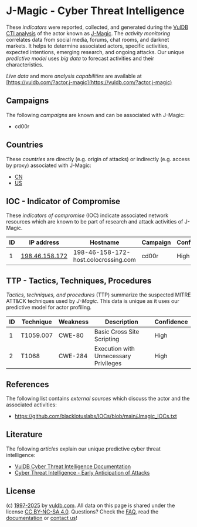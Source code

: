# J-Magic - Cyber Threat Intelligence

These _indicators_ were reported, collected, and generated during the [VulDB CTI analysis](https://vuldb.com/?kb.cti) of the actor known as [J-Magic](https://vuldb.com/?actor.j-magic). The _activity monitoring_ correlates data from social media, forums, chat rooms, and darknet markets. It helps to determine associated actors, specific activities, expected intentions, emerging research, and ongoing attacks. Our unique _predictive model_ uses _big data_ to forecast activities and their characteristics.

_Live data_ and more _analysis capabilities_ are available at [https://vuldb.com/?actor.j-magic](https://vuldb.com/?actor.j-magic)

## Campaigns

The following _campaigns_ are known and can be associated with J-Magic:

* cd00r

## Countries

These _countries_ are directly (e.g. origin of attacks) or indirectly (e.g. access by proxy) associated with J-Magic:

* [CN](https://vuldb.com/?country.cn)
* [US](https://vuldb.com/?country.us)

## IOC - Indicator of Compromise

These _indicators of compromise_ (IOC) indicate associated network resources which are known to be part of research and attack activities of J-Magic.

ID | IP address | Hostname | Campaign | Confidence
-- | ---------- | -------- | -------- | ----------
1 | [198.46.158.172](https://vuldb.com/?ip.198.46.158.172) | 198-46-158-172-host.colocrossing.com | cd00r | High

## TTP - Tactics, Techniques, Procedures

_Tactics, techniques, and procedures_ (TTP) summarize the suspected MITRE ATT&CK techniques used by _J-Magic_. This data is unique as it uses our predictive model for actor profiling.

ID | Technique | Weakness | Description | Confidence
-- | --------- | -------- | ----------- | ----------
1 | T1059.007 | CWE-80 | Basic Cross Site Scripting | High
2 | T1068 | CWE-284 | Execution with Unnecessary Privileges | High

## References

The following list contains _external sources_ which discuss the actor and the associated activities:

* https://github.com/blacklotuslabs/IOCs/blob/main/Jmagic_IOCs.txt

## Literature

The following _articles_ explain our unique predictive cyber threat intelligence:

* [VulDB Cyber Threat Intelligence Documentation](https://vuldb.com/?kb.cti)
* [Cyber Threat Intelligence - Early Anticipation of Attacks](https://www.scip.ch/en/?labs.20201022)

## License

(c) [1997-2025](https://vuldb.com/?kb.changelog) by [vuldb.com](https://vuldb.com/?kb.about). All data on this page is shared under the license [CC BY-NC-SA 4.0](https://creativecommons.org/licenses/by-nc-sa/4.0/). Questions? Check the [FAQ](https://vuldb.com/?kb.faq), read the [documentation](https://vuldb.com/?kb) or [contact us](https://vuldb.com/?contact)!
